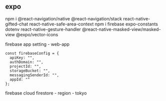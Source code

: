 ## expo

npm i @react-navigation/native @react-navigation/stack react-native-gifted-chat react-native-safe-area-context
npm i firebase expo-constants dotenv react-native-gesture-handler @react-native-masked-view/masked-view @expo/vector-icons

firebase app setting - web-app

```
const firebaseConfig = {
  apiKey: "",
  authDomain: "",
  projectId: "",
  storageBucket: "",
  messagingSenderId: "",
  appId: ""
};
```

firebase cloud firestore - region - tokyo


